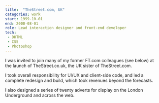 ```yaml
---
title:  "TheStreet.com, UK"
categories: work
start: 1999-10-01
end: 2000-08-01
role: Lead interaction designer and front-end developer
tech: 
 - DHTML
 - CSS
 - Photoshop
---
```


I was invited to join many of my former FT.com colleagues (see below) at the launch of TheStreet.co.uk, the UK sister of TheStreet.com. 

I took overall responsibility for UI/UX and client-side code, and led a complete redesign and build, which took revenues beyond the forecasts.

I also designed a series of twenty adverts for display on the London Underground and across the web.
